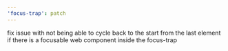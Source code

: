 ```yaml
---
'focus-trap': patch
---
```


fix issue with not being able to cycle back to the start from the last element if there is a focusable web component inside the focus-trap
